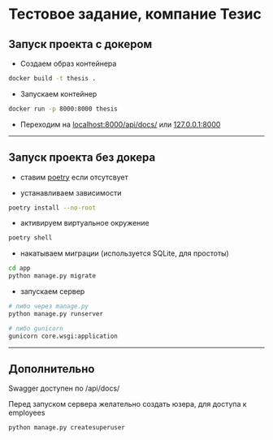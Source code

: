 # Тестовое задание, компание Тезис

## Запуск проекта с докером

- Создаем образ контейнера

```bash
docker build -t thesis .
```

- Запускаем контейнер

```bash
docker run -p 8000:8000 thesis
```

- Переходим на [localhost:8000/api/docs/](localhost:8000/api/docs/) или [127.0.0.1:8000](127.0.0.1:8000)

---
## Запуск проекта без докера

- ставим [poetry](https://python-poetry.org/docs/#installation) если отсутсвует

- устанавливаем зависимости 
```bash
poetry install --no-root
```

- активируем виртуальное окружение
```bash
poetry shell
```

- накатываем миграции (используется SQLite, для простоты) 
```bash
cd app
python manage.py migrate
```

- запускаем сервер 

```bash
# либо через manage.py
python manage.py runserver
```

```bash
# либо gunicorn
gunicorn core.wsgi:application
```

---

## Дополнительно

Swagger доступен по /api/docs/

Перед запуском сервера желательно создать юзера, для доступа к employees

```bash
python manage.py createsuperuser
```
